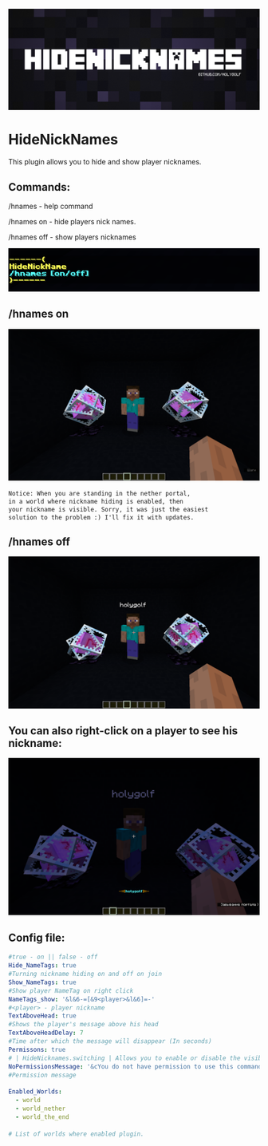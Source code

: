  [![logo](/imagies/6.png)](https://www.spigotmc.org/resources/hidenicknames.77039/)

# HideNickNames
This plugin allows you to hide and show player nicknames.

 ## Commands:
  /hnames - help command
  
  /hnames on - hide players nick names.
  
  /hnames off - show players nicknames
  
 ![hnames command](/imagies/1.png)
 
 ## /hnames on
 
![hnames on](/imagies/4.png)

```
Notice: When you are standing in the nether portal,
in a world where nickname hiding is enabled, then
your nickname is visible. Sorry, it was just the easiest
solution to the problem :) I'll fix it with updates.
```
 ## /hnames off
 
 ![hnames off](/imagies/3.png)
 
 ## You can also right-click on a player to see his nickname:
 
 ![click](/imagies/2.png)
 
 ## Config file:
 
```yml
#true - on || false - off
Hide_NameTags: true
#Turning nickname hiding on and off on join
Show_NameTags: true
#Show player NameTag on right click
NameTags_show: '&l&6-=[&9<player>&l&6]=-'
#<player> - player nickname
TextAboveHead: true
#Shows the player's message above his head
TextAboveHeadDelay: 7
#Time after which the message will disappear (In seconds)
Permissons: true
# | HideNicknames.switching | Allows you to enable or disable the visibility of names for all (Enable or disable plugin) (Default "Op")
NoPermissionsMessage: '&cYou do not have permission to use this command!'
#Permission message

Enabled_Worlds:
  - world
  - world_nether
  - world_the_end

# List of worlds where enabled plugin.
```
